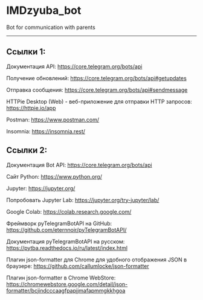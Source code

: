 # IMDzyuba_bot
Bot for communication with parents


________________________________________________________________________________________

## **Ссылки 1:**

Документация API: https://core.telegram.org/bots/api

Получение обновлений: https://core.telegram.org/bots/api#getupdates 

Отправка сообщения: https://core.telegram.org/bots/api#sendmessage

HTTPie Desktop (Web) - веб-приложение для отправки HTTP запросов: https://httpie.io/app

Postman: https://www.postman.com/

Insomnia: https://insomnia.rest/

## **Ссылки 2:**

Документация Bot API: https://core.telegram.org/bots/api

Сайт Python: https://www.python.org/

Jupyter: https://jupyter.org/

Попробовать Jupyter Lab: https://jupyter.org/try-jupyter/lab/

Google Colab: https://colab.research.google.com/

Фреймворк pyTelegramBotAPI на GitHub: https://github.com/eternnoir/pyTelegramBotAPI/

Документация pyTelegramBotAPI на русском: https://pytba.readthedocs.io/ru/latest/index.html

Плагин json-formatter для Chrome для удобного отображения JSON в браузере: https://github.com/callumlocke/json-formatter

Плагин json-formatter в Chrome WebStore: https://chromewebstore.google.com/detail/json-formatter/bcjindcccaagfpapjjmafapmmgkkhgoa
